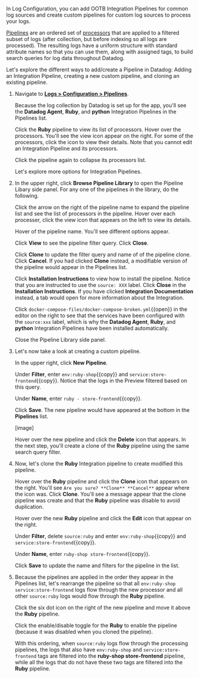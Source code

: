 In Log Configuration, you can add OOTB Integration Pipelines for common log sources and create custom pipelines for custom log sources to process your logs.

<a href="https://docs.datadoghq.com/logs/processing/pipelines/" target="_blank">Pipelines</a> are an ordered set of <a href="https://docs.datadoghq.com/logs/processing/processors/" target="_blank">processors</a> that are applied to a filtered subset of logs (after collection, but before indexing so all logs are processed). The resulting logs have a uniform structure with standard attribute names so that you can use them, along with assigned tags, to build search queries for log data throughout Datadog.

Let's explore the different ways to add/create a Pipeline in Datadog: Adding an Integration Pipeline, creating a new custom pipeline, and cloning an existing pipeline.

1. Navigate to <a href="https://app.datadoghq.com/logs/pipelines/" target="_datadog">**Logs > Configuration > Pipelines**</a>.

    Because the log collection by Datadog is set up for the app, you'll see the **Datadog Agent**, **Ruby**, and **python** Integration Pipelines in the Pipelines list.

    Click the **Ruby** pipeline to view its list of processors. Hover over the processors. You'll see the view icon appear on the right. For some of the processors, click the icon to view their details. Note that you cannot edit an Integration Pipeline and its processors.

    Click the pipeline again to collapse its processors list.

    Let's explore more options for Integration Pipelines.

2. In the upper right, click **Browse Pipeline Library** to open the Pipeline Libary side panel. For any one of the pipelines in the library, do the following.

    Click the arrow on the right of the pipeline name to expand the pipeline list and see the list of processors in the pipeline. Hover over each processer, click the view icon that appears on the left to view its details.
    
    Hover of the pipeline name. You'll see different options appear. 
    
    Click **View** to see the pipeline filter query. Click **Close**. 
    
    Click **Clone** to update the filter query and name of of the pipeline clone. Click **Cancel**. If you had clicked **Clone** instead, a modifiable version of the pipeline would appear in the Pipelines list.
    
    Click **Installation Instructions** to view how to install the pipeline. Notice that you are instructed to use the `source: XXX` label. Click **Close** in the **Installation Instructions**. If you have clicked **Integration Documentation** instead, a tab would open for more information about the Integration.

    Click `docker-compose-files/docker-compose-broken.yml`{{open}} in the editor on the right to see that the services have been configured with the `source:xxx` label, which is why the **Datadog Agent**, **Ruby**, and **python** Integration Pipelines have been installed automatically.

    Close the Pipeline Library side panel.

3. Let's now take a look at creating a custom pipeline. 

    In the upper right, click **New Pipeline**. 
    
    Under **Filter**, enter `env:ruby-shop`{{copy}} and `service:store-frontend`{{copy}}. Notice that the logs in the Preview filtered based on this query.

    Under **Name**, enter `ruby - store-frontend`{{copy}}.

    Click **Save**. The new pipeline would have appeared at the bottom in the **Pipelines** list.

    [image]

    Hover over the new pipeline and click the **Delete** icon that appears. In the next step, you'll create a clone of the **Ruby** pipeline using the same search query filter.

5. Now, let's clone the **Ruby** Integration pipeline to create modified this pipeline.

    Hover over the **Ruby** pipeline and click the **Clone** icon that appears on the right. You'll see `Are you sure? **Clone** **Cancel**` appear where the icon was. Click **Clone**. You'll see a message appear that the clone pipeline was create and that the **Ruby** pipeline was disable to avoid duplication. 

    Hover over the new **Ruby** pipeline and click the **Edit** icon that appear on the right.

    Under **Filter**, delete `source:ruby` and enter `env:ruby-shop`{{copy}} and `service:store-frontend`{{copy}}.

    Under **Name**, enter `ruby-shop store-frontend`{{copy}}.

    Click **Save** to update the name and filters for the pipeline in the list. 

6. Because the pipelines are applied in the order they appear in the Pipelines list, let's rearrange the pipeline so that all `env:ruby-shop service:store-frontend` logs flow through the new processor and all other `source:ruby` logs would flow through the **Ruby** pipeline.

    Click the six dot icon on the right of the new pipeline and move it above the **Ruby** pipeline.

    Click the enable/disable toggle for the **Ruby** to enable the pipeline (because it was disabled when you cloned the pipeline).

    With this ordering, when `source:ruby` logs flow through the processing pipelines, the logs that also have `env:ruby-shop` and `service:store-frontend` tags are filtered into the **ruby-shop store-frontend** pipeline, while all the logs that do not have these two tags are filtered into the **Ruby** pipeline.



    

